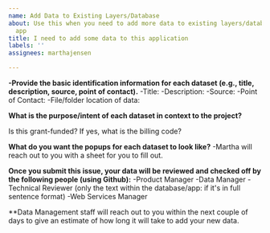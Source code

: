 ```yaml
---
name: Add Data to Existing Layers/Database
about: Use this when you need to add more data to existing layers/database in the
  app
title: I need to add some data to this application
labels: ''
assignees: marthajensen

---
```


**-Provide the basic identification information for each dataset (e.g., title, description, source, point of contact).**
-Title:
-Description:
-Source: 
-Point of Contact:
-File/folder location of data:

**What is the purpose/intent of each dataset in context to the project?**

Is this grant-funded? If yes, what is the billing code?

**What do you want the popups for each dataset to look like?**
-Martha will reach out to you with a sheet for you to fill out.

**Once you submit this issue, your data will be reviewed and checked off by the following people (using Github):**
-Product Manager
-Data Manager
-Technical Reviewer (only the text within the database/app: if it's in full sentence format)
-Web Services Manager

**Data Management staff will reach out to you within the next couple of days to give an estimate of how long it will take to add your new data.
